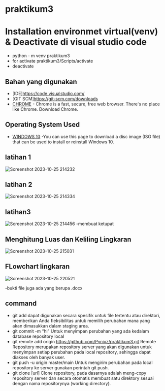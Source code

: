 # praktikum3
# Installation environmet virtual(venv) & Deactivate di visual studio code
- python - m venv praktikum3
- for activate praktikum3/Scripts/activate
- deactivate 

## Bahan yang digunakan
* [IDE]https://code.visualstudio.com/
* [GIT SCM]https://git-scm.com/downloads
* [CHROME](https://www.google.com/chrome/) - Chrome is a fast, secure, free web browser. There's no place like Chrome. Download Chrome.

## Operating System Used
* [WINDOWS 10](https://www.microsoft.com/software-download/windows10) -You can use this page to download a disc image (ISO file) that can be used to install or reinstall Windows 10.
## latihan 1
![Screenshot 2023-10-25 214232](https://github.com/Pynixz/praktikum3/assets/147568964/72baaf3b-3180-4d7a-aa86-ef085fec5881)

## latihan 2
![Screenshot 2023-10-25 214334](https://github.com/Pynixz/praktikum3/assets/147568964/91bc5003-0d75-4d4a-8f2a-3e23b8cfab05)

## latihan3
![Screenshot 2023-10-25 214456](https://github.com/Pynixz/praktikum3/assets/147568964/21299ae7-0c01-4a20-af24-441fc2ba4027)
-membuat ketupat

## Menghitung Luas dan Keliling Lingkaran
![Screenshot 2023-10-25 215031](https://github.com/Pynixz/praktikum3/assets/147568964/b922cecd-2493-487e-a165-6d9893cd58a6)

## FLowchart lingkaran
![Screenshot 2023-10-25 220521](https://github.com/Pynixz/praktikum3/assets/147568964/08400783-2d9e-4ccf-bf40-cc6d08050124)

-bukti file juga ada yang berupa .docx


## command 
 - git add dapat digunakan secara spesifik untuk file tertentu atau direktori, memberikan Anda fleksibilitas untuk memilih perubahan mana yang akan dimasukkan dalam staging 
  area.
 - git commit -m “hi” Untuk menyimpan perubahan yang ada kedalam database repository local
 - git remote add origin https://github.com/Pynixz/praktikum3.git Remote Repository merupakan repository server yang akan digunakan untuk menyimpan setiap perubahan pada 
   local repository, sehingga dapat diakses oleh banyak user.
 - git push -u origin master/main Untuk mengirim perubahan pada local repository ke server gunakan perintah git push.
 - git clone [url] Clone repository, pada dasarnya adalah meng-copy repository server dan secara otomatis membuat satu direktory sesuai dengan nama repositorynya (working 
   directory).
